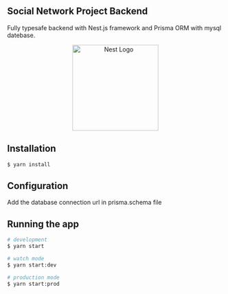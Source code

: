 
## Social Network Project Backend
Fully typesafe backend with Nest.js framework and Prisma ORM with mysql datebase.
<p align="center">
  <a href="http://nestjs.com/" target="blank"><img src="https://nestjs.com/img/logo_text.svg" width="200" alt="Nest Logo" /></a>
</p>


## Installation

```bash
$ yarn install
```

## Configuration

Add the database connection url in prisma.schema file


## Running the app

```bash
# development
$ yarn start

# watch mode
$ yarn start:dev

# production mode
$ yarn start:prod
```

